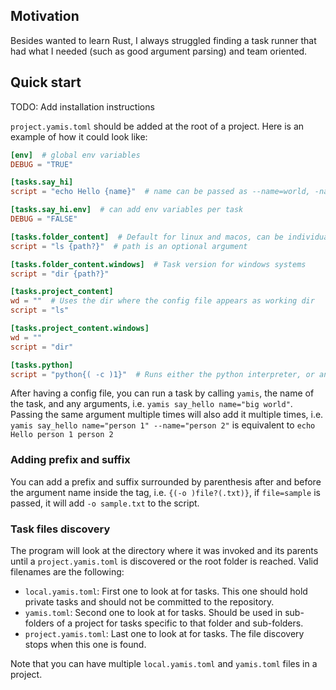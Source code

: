 ## Motivation
Besides wanted to learn Rust, I always struggled finding
a task runner that had what I needed (such as good argument
parsing) and team oriented.

## Quick start

TODO: Add installation instructions

`project.yamis.toml` should be added at the root of a project. 
Here is an example of how it could look like:
```toml
[env]  # global env variables
DEBUG = "TRUE"

[tasks.say_hi]
script = "echo Hello {name}"  # name can be passed as --name=world, -name=world, or name="big world"  

[tasks.say_hi.env]  # can add env variables per task
DEBUG = "FALSE"

[tasks.folder_content]  # Default for linux and macos, can be individually specified like for windows.
script = "ls {path?}"  # path is an optional argument

[tasks.folder_content.windows]  # Task version for windows systems
script = "dir {path?}"

[tasks.project_content]
wd = ""  # Uses the dir where the config file appears as working dir
script = "ls"

[tasks.project_content.windows]
wd = ""
script = "dir"

[tasks.python]
script = "python{( -c )1}"  # Runs either the python interpreter, or an inline program if given
```

After having a config file, you can run a task by calling `yamis`, the name of the task, and any arguments, i.e.
`yamis say_hello name="big world"`. Passing the same argument multiple times will also add it multiple times, i.e.
`yamis say_hello name="person 1" --name="person 2"` is equivalent to `echo Hello person 1 person 2`

### Adding prefix and suffix
You can add a prefix and suffix surrounded by parenthesis after and before the argument name inside the tag, i.e.
`{(-o )file?(.txt)}`, if `file=sample` is passed, it will add `-o sample.txt` to the script.

### Task files discovery
The program will look at the directory where it was invoked and its parents until a `project.yamis.toml` is
discovered or the root folder is reached. Valid filenames are the following:
 - `local.yamis.toml`: First one to look at for tasks. This one should hold private tasks and should not
 be committed to the repository.
 - `yamis.toml`: Second one to look at for tasks. Should be used in sub-folders of a project for tasks specific
 to that folder and sub-folders.
 - `project.yamis.toml`: Last one to look at for tasks. The file discovery stops when this one is found.

Note that you can have multiple `local.yamis.toml` and `yamis.toml` files in a project.